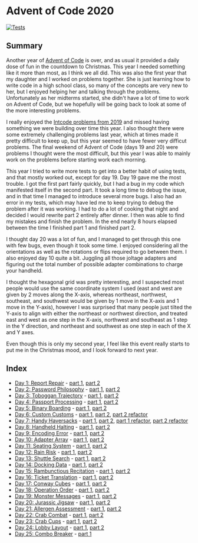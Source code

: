 # Advent of Code 2020

[![Tests](https://github.com/devries/advent_of_code_2020/actions/workflows/main.yml/badge.svg)](https://github.com/devries/advent_of_code_2020/actions/workflows/main.yml)

## Summary

Another year of [Advent of Code](https://adventofcode.com/) is over, and as usual
it provided a daily dose of fun in the countdown to Christmas. This year I needed
something like it more than most, as I think we all did. This was also the first
year that my daughter and I worked on problems together. She is just learning
how to write code in a high school class, so many of the concepts are very new
to her, but I enjoyed helping her and talking through the problems. Unfortunately
as her midterms started, she didn't have a lot of time to work on Advent of Code,
but we hopefully will be going back to look at some of the more interesting problems.

I really enjoyed the [Intcode problems from 2019](https://github.com/devries/advent_of_code_2019)
and missed having something we were building over time this year. I also thought
there were some extremely challenging problems last year, which at times made it
pretty difficult to keep up, but this year seemed to have fewer very difficut
problems. The final weekend of Advent of Code (days 19 and 20) were problems I
thought were the most difficult, but this year I was able to mainly work on the
problems before starting work each morning.

This year I tried to write more tests to get into a better habit of using tests,
and that mostly worked out, except for day 19.
Day 19 gave me the most trouble. I got the first part fairly quickly, but I had
a bug in my code which manifested itself in the second part. It took a long
time to debug the issue, and in that time I managed to introduce several more
bugs. I also had an error in my tests, which may have led me to keep trying to
debug the problem after it was working. I had to do a lot of cooking that night
and decided I would rewrite part 2 entirely after dinner. I then was able to
find my mistakes and finish the problem. In the end nearly 8 hours elapsed
between the time I finished part 1 and finished part 2.

I thought day 20 was a lot of fun, and I managed to get through this one with
few bugs, even though it took some time. I enjoyed considering all the orientations
as well as the rotations or flips required to go between them. I also enjoyed day
10 quite a bit. Juggling all those joltage adapters and figuring out the total
number of possible adapter combinations to charge your handheld.

I thought the hexagonal grid was pretty interesting, and I suspected most people
would use the same coordinate system I used (east and west are given by 2 moves
along the X-axis, whereas northeast, northwest, southeast, and southwest would be
given by 1 move in the X-axis and 1 move in the Y-axis), however I was surprised
that many people just tilted the Y-axis to align with either the northeast or
northwest direction, and treated east and west as one step in the X-axis,
northwest and southeast as 1 step in the Y direction, and northeast and southwest
as one step in each of the X and Y axes. 

Even though this is only my second year, I feel like this event really starts to
put me in the Christmas mood, and I look forward to next year.

## Index

- [Day 1: Report Repair](https://adventofcode.com/2020/day/1) - [part 1](day01_p1), [part 2](day01_p2)
- [Day 2: Password Philosophy](https://adventofcode.com/2020/day/2) - [part 1](day02_p1), [part 2](day02_p2) 
- [Day 3: Toboggan Trajectory](https://adventofcode.com/2020/day/3) - [part 1](day03_p1), [part 2](day03_p2)
- [Day 4: Passport Processing](https://adventofcode.com/2020/day/4) - [part 1](day04_p1), [part 2](day04_p2)
- [Day 5: Binary Boarding](https://adventofcode.com/2020/day/5) - [part 1](day05_p1), [part 2](day05_p2)
- [Day 6: Custom Customs](https://adventofcode.com/2020/day/6) - [part 1](day06_p1), [part 2](day06_p2), [part 2 refactor](day06_p2alt)
- [Day 7: Handy Haversacks](https://adventofcode.com/2020/day/7) - [part 1](day07_p1), [part 2](day07_p2), [part 1 refactor](day07_p1alt), [part 2 refactor](day07_p2alt)
- [Day 8: Handheld Halting](https://adventofcode.com/2020/day/8) - [part 1](day08_p1), [part 2](day08_p2)
- [Day 9: Encoding Error](https://adventofcode.com/2020/day/9) - [part 1](day09_p1), [part 2](day09_p2)
- [Day 10: Adapter Array](https://adventofcode.com/2020/day/10) - [part 1](day10_p1), [part 2](day10_p2)
- [Day 11: Seating System](https://adventofcode.com/2020/day/11) - [part 1](day11_p1), [part 2](day11_p2)
- [Day 12: Rain Risk](https://adventofcode.com/2020/day/12) - [part 1](day12_p1), [part 2](day12_p2)
- [Day 13: Shuttle Search](https://adventofcode.com/2020/day/13) - [part 1](day13_p1), [part 2](day13_p2)
- [Day 14: Docking Data](https://adventofcode.com/2020/day/14) - [part 1](day14_p1), [part 2](day14_p2)
- [Day 15: Rambunctious Recitation](https://adventofcode.com/2020/day/15) - [part 1](day15_p1), [part 2](day15_p2)
- [Day 16: Ticket Translation](https://adventofcode.com/2020/day/16) - [part 1](day16_p1), [part 2](day16_p2)
- [Day 17: Conway Cubes](https://adventofcode.com/2020/day/17) - [part 1](day17_p1), [part 2](day17_p2)
- [Day 18: Operation Order](https://adventofcode.com/2020/day/18) - [part 1](day18_p1), [part 2](day18_p2)
- [Day 19: Monster Messages](https://adventofcode.com/2020/day/19) - [part 1](day19_p1), [part 2](day19_p2)
- [Day 20: Jurassic Jigsaw](https://adventofcode.com/2020/day/20) - [part 1](day20_p1), [part 2](day20_p2)
- [Day 21: Allergen Assessment](https://adventofcode.com/2020/day/21) - [part 1](day21_p1), [part 2](day21_p2)
- [Day 22: Crab Combat](https://adventofcode.com/2020/day/22) - [part 1](day22_p1), [part 2](day22_p2)
- [Day 23: Crab Cups](https://adventofcode.com/2020/day/23) - [part 1](day23_p1), [part 2](day23_p2)
- [Day 24: Lobby Layout](https://adventofcode.com/2020/day/24) - [part 1](day24_p1), [part 2](day24_p2)
- [Day 25: Combo Breaker](https://adventofcode.com/2020/day/25) - [part 1](day25_p1)
